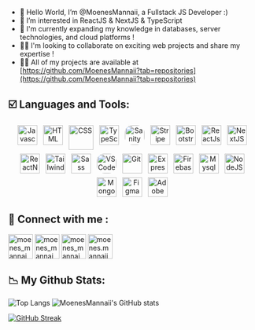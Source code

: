 <!-- ![](https://visitor-badge.laobi.icu/badge?page_id=MoenesMannaii.MoenesMannaii) -->

- 👋 Hello World, I’m @MoenesMannaii, a Fullstack JS Developer :)
- 👀 I’m interested in ReactJS & NextJS & TypeScript
- 🌱 I'm currently expanding my knowledge in databases, server technologies, and cloud platforms !
- 🕵️‍♂️ I'm looking to collaborate on exciting web projects and share my expertise !
- 👨‍💻 All of my projects are available at [https://github.com/MoenesMannaii?tab=repositories](https://github.com/MoenesMannaii?tab=repositories)

## ☑️ Languages and Tools:
<p align="center">
<img src="https://upload.wikimedia.org/wikipedia/commons/6/6a/JavaScript-logo.png" alt="Javascript" title="Javascript" height="40" style="vertical-align:top; margin:4px">
<img src="https://cdn-icons-png.flaticon.com/512/732/732212.png" alt="HTML" title="HTML" height="40" style="vertical-align:top; margin:4px">
<img src="https://imgs.search.brave.com/lV43XijqCcOIf8S72xipUZS3OJGx_YX_NGNOpBoXKH4/rs:fit:860:0:0:0/g:ce/aHR0cHM6Ly9jZG4u/ZnJlZWJpZXN1cHBs/eS5jb20vbG9nb3Mv/bGFyZ2UvMngvY3Nz/My1sb2dvLXBuZy10/cmFuc3BhcmVudC5w/bmc" alt="CSS" title="CSS" height="50" style="vertical-align:top; margin:4px">
<img src="https://imgs.search.brave.com/bkeUpGJTRCwo0ehA6bJmea8dNBrFoRjphnWY5-yIVIA/rs:fit:860:0:0:0/g:ce/aHR0cHM6Ly9pbWFn/ZXMuc2Vla2xvZ28u/Y29tL2xvZ28tcG5n/LzUyLzIvdHlwZXNj/cmlwdC1sb2dvLXBu/Z19zZWVrbG9nby01/MjY3MzAucG5n" alt="TypeScript" title="TypeScript" height="40" style="vertical-align:top; margin:4px">
<img src="https://imgs.search.brave.com/viI8RJTXl4fQ-OqYgrONzl0VntU9V2CMcUqgY7ReMaQ/rs:fit:860:0:0:0/g:ce/aHR0cHM6Ly9tZWRp/YTIuZGV2LnRvL2R5/bmFtaWMvaW1hZ2Uv/d2lkdGg9ODAwLGhl/aWdodD0sZml0PXNj/YWxlLWRvd24sZ3Jh/dml0eT1hdXRvLGZv/cm1hdD1hdXRvL2h0/dHBzOi8vZGV2LXRv/LXVwbG9hZHMuczMu/YW1hem9uYXdzLmNv/bS91cGxvYWRzL2Fy/dGljbGVzL2ZiZjFs/anEwdGF6bThkdzYw/ZnNtLnBuZw" alt="Sanity CMS" title="Sanity CMS" height="40" style="vertical-align:top; margin:4px; border-radius:15px;">
<img src="https://imgs.search.brave.com/6pckGngRioLva27pJ4teQyY8gZnfF0XbZ67-FSI5WdU/rs:fit:860:0:0:0/g:ce/aHR0cHM6Ly9sb2dv/cy13b3JsZC5uZXQv/d3AtY29udGVudC91/cGxvYWRzLzIwMjEv/MDMvU3RyaXBlLVN5/bWJvbC03MDB4Mzk0/LnBuZw" alt="Stripe" title="Stripe" height="40" style="vertical-align:top; margin:4px">
<img src="https://upload.wikimedia.org/wikipedia/commons/thumb/b/b2/Bootstrap_logo.svg/1200px-Bootstrap_logo.svg.png" alt="Bootstrap" title="Bootstrap" height="40" style="vertical-align:top; margin:4px">
<img src="https://upload.wikimedia.org/wikipedia/commons/thumb/a/a7/React-icon.svg/2300px-React-icon.svg.png" alt="ReactJs" title="ReactJs" height="40" style="vertical-align:top; margin:4px">
<img src="https://www.datocms-assets.com/75941/1657707878-nextjs_logo.png" alt="NextJS" title="NextJS" height="40" style="vertical-align:top; margin:4px">
<img src="https://cdn.jsdelivr.net/gh/kristerkari/react-native-svg-transformer/images/react-native-logo.png" alt="ReactNative" title="ReactNative" height="40" style="vertical-align:top; margin:4px">
<img src="https://upload.wikimedia.org/wikipedia/commons/thumb/d/d5/Tailwind_CSS_Logo.svg/2048px-Tailwind_CSS_Logo.svg.png" alt="TailwindCss" title="TailwindCss" height="40" style="vertical-align:top; margin:4px">
<img src="https://upload.wikimedia.org/wikipedia/commons/thumb/9/96/Sass_Logo_Color.svg/1280px-Sass_Logo_Color.svg.png" alt="Sass" title="Sass" height="40" style="vertical-align:top; margin:4px">
<img src="https://upload.wikimedia.org/wikipedia/commons/thumb/9/9a/Visual_Studio_Code_1.35_icon.svg/2048px-Visual_Studio_Code_1.35_icon.svg.png" alt="VS Code" title="VS Code" height="40" style="vertical-align:top; margin:4px; border-radius:15px;">
<img src="https://git-scm.com/images/logos/downloads/Git-Icon-1788C.png" alt="Git" title="Git" height="40" style="vertical-align:top; margin:4px">
<img src="https://i0.wp.com/iotbyhvm.ooo/wp-content/uploads/2019/01/expressjs.png?fit=872%2C472&ssl=1" alt="ExpressJS" title="ExpressJS" height="40" style="vertical-align:top; margin:4px">
<img src="https://cdn4.iconfinder.com/data/icons/google-i-o-2016/512/google_firebase-2-512.png" alt="Firebase" title="Firebase" height="40" style="vertical-align:top; margin:4px">
<img src="https://cdn4.iconfinder.com/data/icons/logos-3/181/MySQL-512.png" alt="Mysql" title="Mysql" height="40" style="vertical-align:top; margin:4px">
<img src="https://freepngimg.com/save/71302-express.js-chrome-javascript-system-node.js-v8-runtime/1843x1129" alt="NodeJS" title="NodeJS" height="40" style="vertical-align:top; margin:4px">
<img src="https://cdn.icon-icons.com/icons2/2415/PNG/512/mongodb_original_logo_icon_146424.png" alt="MongoDB" title="mongoDB" height="40" style="vertical-align:top; margin:4px">
<img src="https://cdn-icons-png.flaticon.com/512/5968/5968705.png" alt="Figma" title="Figma" height="40" style="vertical-align:top; margin:4px">
<img src="https://download.logo.wine/logo/Adobe_XD/Adobe_XD-Logo.wine.png" alt="Adobe Xd" title="Adobe Xd" height="40" style="vertical-align:top; margin:4px">
</p>

## 🔗 Connect with me :
<p align="left">
<a href="https://moenesmannai.netlify.app/" target="blank"><img align="center" src="https://imgs.search.brave.com/l9xb5nKiNboyI5VfWWUuJkw1wD27cBu91Sse74x0bvk/rs:fit:860:0:0:0/g:ce/aHR0cHM6Ly93d3cu/ZnJlZXBuZ2xvZ29z/LmNvbS91cGxvYWRz/L2xvZ28td2Vic2l0/ZS1wbmcvbG9nby13/ZWJzaXRlLXdlYnNp/dGUtaWNvbi13aXRo/LXBuZy1hbmQtdmVj/dG9yLWZvcm1hdC1m/b3ItdW5saW1pdGVk/LTIyLnBuZw" alt="moenes_mannai" height="50" width="50" /></a>
<a href="https://www.linkedin.com/in/moenesmannai/" target="blank"><img align="center" src="https://imgs.search.brave.com/ojRJ0kk7TNyTZHKiXNvOd7J4FdUaDTUMIOVzDEtWvOU/rs:fit:860:0:0:0/g:ce/aHR0cHM6Ly93d3cu/cGFnZXRyYWZmaWMu/Y29tL2Jsb2cvd3At/Y29udGVudC91cGxv/YWRzLzIwMjIvMDkv/bGlua2VkaW4tYmx1/ZS1pY29uLnBuZw" alt="moenes_mannai" height="50" width="50" /></a>
<a href="https://www.upwork.com/freelancers/~01d8887ce78def0f76" target="blank"><img align="center" src="https://imgs.search.brave.com/XMonLE_cWGBlchL3T-yGOeBi2o-mgrkLKh9_e71FZqI/rs:fit:860:0:0:0/g:ce/aHR0cHM6Ly9pbWFn/ZXMuc2Vla2xvZ28u/Y29tL2xvZ28tcG5n/LzQyLzIvdXB3b3Jr/LWxvZ28tcG5nX3Nl/ZWtsb2dvLTQyNTgz/Mi5wbmc" alt="moenes_mannai" height="50" width="50"" /></a>
<a href="https://www.instagram.com/moenes.man" target="blank"><img align="center" src="https://raw.githubusercontent.com/rahuldkjain/github-profile-readme-generator/master/src/images/icons/Social/instagram.svg" alt="moenes.mannaii" height="50" width="50" /></a>
</p>

## 📉 My Github Stats:

![Top Langs](https://github-readme-stats.vercel.app/api/top-langs/?username=MoenesMannaii&theme=shadow_orange)
![MoenesMannaii's GitHub stats](https://github-readme-stats.vercel.app/api?username=MoenesMannaii&show_icons=true&theme=transparent)

[![GitHub Streak](https://streak-stats.demolab.com/?user=MoenesMannaii)](https://git.io/streak-stats)
